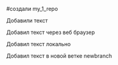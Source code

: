 ﻿#создали my_1_repo

Добавили текст

Добавил текст через веб браузер

Добавил текст локально

Добавил текст в новой ветке newbranch